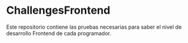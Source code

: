 # ChallengesFrontend
Este repositorio contiene las pruebas necesarias para saber el nivel de desarrollo Frontend de cada programador.

